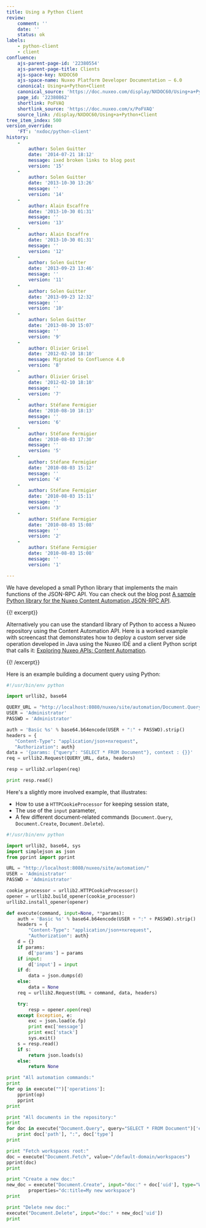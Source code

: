 ```yaml
---
title: Using a Python Client
review:
    comment: ''
    date: ''
    status: ok
labels:
    - python-client
    - client
confluence:
    ajs-parent-page-id: '22380554'
    ajs-parent-page-title: Clients
    ajs-space-key: NXDOC60
    ajs-space-name: Nuxeo Platform Developer Documentation — 6.0
    canonical: Using+a+Python+Client
    canonical_source: 'https://doc.nuxeo.com/display/NXDOC60/Using+a+Python+Client'
    page_id: '22380862'
    shortlink: PoFVAQ
    shortlink_source: 'https://doc.nuxeo.com/x/PoFVAQ'
    source_link: /display/NXDOC60/Using+a+Python+Client
tree_item_index: 500
version_override:
    'FT': 'nxdoc/python-client'
history:
    -
        author: Solen Guitter
        date: '2014-07-21 18:12'
        message: ixed broken links to blog post
        version: '15'
    -
        author: Solen Guitter
        date: '2013-10-30 13:26'
        message: ''
        version: '14'
    -
        author: Alain Escaffre
        date: '2013-10-30 01:31'
        message: ''
        version: '13'
    -
        author: Alain Escaffre
        date: '2013-10-30 01:31'
        message: ''
        version: '12'
    -
        author: Solen Guitter
        date: '2013-09-23 13:46'
        message: ''
        version: '11'
    -
        author: Solen Guitter
        date: '2013-09-23 12:32'
        message: ''
        version: '10'
    -
        author: Solen Guitter
        date: '2013-08-30 15:07'
        message: ''
        version: '9'
    -
        author: Olivier Grisel
        date: '2012-02-10 18:10'
        message: Migrated to Confluence 4.0
        version: '8'
    -
        author: Olivier Grisel
        date: '2012-02-10 18:10'
        message: ''
        version: '7'
    -
        author: Stéfane Fermigier
        date: '2010-08-10 18:13'
        message: ''
        version: '6'
    -
        author: Stéfane Fermigier
        date: '2010-08-03 17:30'
        message: ''
        version: '5'
    -
        author: Stéfane Fermigier
        date: '2010-08-03 15:12'
        message: ''
        version: '4'
    -
        author: Stéfane Fermigier
        date: '2010-08-03 15:11'
        message: ''
        version: '3'
    -
        author: Stéfane Fermigier
        date: '2010-08-03 15:08'
        message: ''
        version: '2'
    -
        author: Stéfane Fermigier
        date: '2010-08-03 15:08'
        message: ''
        version: '1'

---
```

We have developed a small Python library that implements the main functions of the JSON-RPC API. You can check out the blog post [A sample Python library for the Nuxeo Content Automation JSON-RPC API](http://blogs.nuxeo.com/development/2010/08/a-sample-python-library-for-the-nuxeo-content-automation-jsonrpc-api/).

{{! excerpt}}

Alternatively you can use the standard library of Python to access a Nuxeo repository using the Content Automation API. Here is a worked example with screencast that demonstrates how to deploy a custom server side operation developed in Java using the Nuxeo IDE and a client Python script that calls it: [Exploring Nuxeo APIs: Content Automation](http://blogs.nuxeo.com/development/2012/01/exploring-nuxeo-apis-content-automation/).

{{! /excerpt}}

Here is an example building a document query&nbsp;using Python:

```python
#!/usr/bin/env python

import urllib2, base64

QUERY_URL = "http://localhost:8080/nuxeo/site/automation/Document.Query"
USER = 'Administrator'
PASSWD = 'Administrator'

auth = 'Basic %s' % base64.b64encode(USER + ":" + PASSWD).strip()
headers = {
   "Content-Type": "application/json+nxrequest",
   "Authorization": auth}
data = '{params: {"query": "SELECT * FROM Document"}, context : {}}'
req = urllib2.Request(QUERY_URL, data, headers)

resp = urllib2.urlopen(req)

print resp.read()

```

Here's a slightly more involved example, that illustrates:

*   How to use a `HTTPCookieProcessor` for keeping session state,
*   The use of the `input` parameter,
*   A few different document-related commands (`Document.Query`, `Document.Create`, `Document.Delete`).

```python
#!/usr/bin/env python

import urllib2, base64, sys
import simplejson as json
from pprint import pprint

URL = "http://localhost:8080/nuxeo/site/automation/"
USER = 'Administrator'
PASSWD = 'Administrator'

cookie_processor = urllib2.HTTPCookieProcessor()
opener = urllib2.build_opener(cookie_processor)
urllib2.install_opener(opener)

def execute(command, input=None, **params):
    auth = 'Basic %s' % base64.b64encode(USER + ":" + PASSWD).strip()
    headers = {
        "Content-Type": "application/json+nxrequest",
        "Authorization": auth}
    d = {}
    if params:
        d['params'] = params
    if input:
        d['input'] = input
    if d:
        data = json.dumps(d)
    else:
        data = None
    req = urllib2.Request(URL + command, data, headers)

    try:
        resp = opener.open(req)
    except Exception, e:
        exc = json.load(e.fp)
        print exc['message']
        print exc['stack']
        sys.exit()
    s = resp.read()
    if s:
        return json.loads(s)
    else:
        return None

print "All automation commands:"
print
for op in execute("")['operations']:
    pprint(op)
    pprint
print

print "All documents in the repository:"
print
for doc in execute("Document.Query", query="SELECT * FROM Document")['entries']:
    print doc['path'], ":", doc['type']
print

print "Fetch workspaces root:"
doc = execute("Document.Fetch", value="/default-domain/workspaces")
pprint(doc)
print

print "Create a new doc:"
new_doc = execute("Document.Create", input="doc:" + doc['uid'], type="Workspace", name="MyWS",
        properties="dc:title=My new workspace")
print

print "Delete new doc:"
execute("Document.Delete", input="doc:" + new_doc['uid'])
print

```
